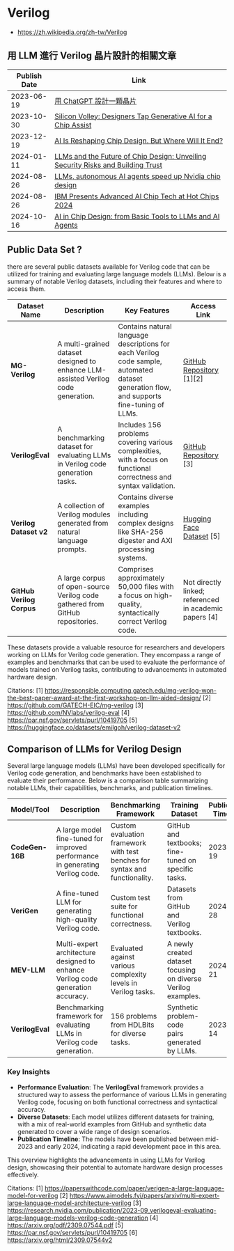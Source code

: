 # Verilog

- https://zh.wikipedia.org/zh-tw/Verilog

## 用 LLM 進行 Verilog 晶片設計的相關文章

| Publish Date | Link                                                                                                      |
|--------------|-----------------------------------------------------------------------------------------------------------|
| 2023-06-19   | [用 ChatGPT 設計一顆晶片](https://www.xktang.com/article/182)                                            |
| 2023-10-30   | [Silicon Volley: Designers Tap Generative AI for a Chip Assist](https://blogs.nvidia.com/blog/llm-semiconductors-chip-nemo/) |
| 2023-12-19   | [AI Is Reshaping Chip Design. But Where Will It End?](https://cambrian-ai.com/ai-is-reshaping-chip-design-but-where-will-it-end/) |
| 2024-01-11   | [LLMs and the Future of Chip Design: Unveiling Security Risks and Building Trust](https://arxiv.org/pdf/2405.07061v1) |
| 2024-08-26   | [LLMs, autonomous AI agents speed up Nvidia chip design](https://www.eenewseurope.com/en/llms-autonomous-ai-agents-speed-up-nvidia-chip-design/) |
| 2024-08-26   | [IBM Presents Advanced AI Chip Tech at Hot Chips 2024](https://www.hpcwire.com/off-the-wire/ibm-presents-advanced-ai-chip-tech-at-hot-chips-2024/) |
| 2024-10-16   | [AI in Chip Design: from Basic Tools to LLMs and AI Agents](https://www.sigarch.org/ai-in-chip-design-from-basic-tools-to-llms-and-ai-agents/) |

## Public Data Set ?

there are several public datasets available for Verilog code that can be utilized for training and evaluating large language models (LLMs). Below is a summary of notable Verilog datasets, including their features and where to access them.

| Dataset Name | Description | Key Features | Access Link |
|--------------|-------------|--------------|-------------|
| **MG-Verilog** | A multi-grained dataset designed to enhance LLM-assisted Verilog code generation. | Contains natural language descriptions for each Verilog code sample, automated dataset generation flow, and supports fine-tuning of LLMs. | [GitHub Repository](https://github.com/GATECH-EIC/mg-verilog) [1][2] |
| **VerilogEval** | A benchmarking dataset for evaluating LLMs in Verilog code generation tasks. | Includes 156 problems covering various complexities, with a focus on functional correctness and syntax validation. | [GitHub Repository](https://github.com/NVlabs/verilog-eval) [3] |
| **Verilog Dataset v2** | A collection of Verilog modules generated from natural language prompts. | Contains diverse examples including complex designs like SHA-256 digester and AXI processing systems. | [Hugging Face Dataset](https://huggingface.co/datasets/emilgoh/verilog-dataset-v2) [5] |
| **GitHub Verilog Corpus** | A large corpus of open-source Verilog code gathered from GitHub repositories. | Comprises approximately 50,000 files with a focus on high-quality, syntactically correct Verilog code. | Not directly linked; referenced in academic papers [4] |

These datasets provide a valuable resource for researchers and developers working on LLMs for Verilog code generation. They encompass a range of examples and benchmarks that can be used to evaluate the performance of models trained on Verilog tasks, contributing to advancements in automated hardware design.

Citations:
[1] https://responsible.computing.gatech.edu/mg-verilog-won-the-best-paper-award-at-the-first-workshop-on-llm-aided-design/
[2] https://github.com/GATECH-EIC/mg-verilog
[3] https://github.com/NVlabs/verilog-eval
[4] https://par.nsf.gov/servlets/purl/10419705
[5] https://huggingface.co/datasets/emilgoh/verilog-dataset-v2

## Comparison of LLMs for Verilog Design

Several large language models (LLMs) have been developed specifically for Verilog code generation, and benchmarks have been established to evaluate their performance. Below is a comparison table summarizing notable LLMs, their capabilities, benchmarks, and publication timelines.

| **Model/Tool**             | **Description**                                                                 | **Benchmarking Framework**                                 | **Training Dataset**                                            | **Publication Timeline**       | **Reference Links**                                           |
|----------------------------|---------------------------------------------------------------------------------|-----------------------------------------------------------|----------------------------------------------------------------|--------------------------------|--------------------------------------------------------------|
| **CodeGen-16B**            | A large model fine-tuned for improved performance in generating Verilog code.   | Custom evaluation framework with test benches for syntax and functionality.| GitHub and textbooks; fine-tuned on specific tasks.           | 2023-04-19                           | [NSF PDF](https://par.nsf.gov/servlets/purl/10419705)<br/>[IEEE Xplore](https://ieeexplore.ieee.org/abstract/document/10137086) |
| **VeriGen**                | A fine-tuned LLM for generating high-quality Verilog code.                     | Custom test suite for functional correctness.              | Datasets from GitHub and Verilog textbooks.                   | 2024-07-28                 | [VeriGen Paper](https://paperswithcode.com/paper/verigen-a-large-language-model-for-verilog)  |
| **MEV-LLM**                | Multi-expert architecture designed to enhance Verilog code generation accuracy. | Evaluated against various complexity levels in Verilog tasks.| A newly created dataset focusing on diverse Verilog examples.   | 2024-04-21                | [MEV-LLM Paper](https://www.aimodels.fyi/papers/arxiv/multi-expert-large-language-model-architecture-verilog) |
| **VerilogEval**            | Benchmarking framework for evaluating LLMs in Verilog code generation.         | 156 problems from HDLBits for diverse tasks.               | Synthetic problem-code pairs generated by LLMs.               | 2023-09-14            | [VerilogEval Paper](https://arxiv.org/pdf/2309.07544.pdf)   |

### Key Insights

- **Performance Evaluation**: The **VerilogEval** framework provides a structured way to assess the performance of various LLMs in generating Verilog code, focusing on both functional correctness and syntactical accuracy.
- **Diverse Datasets**: Each model utilizes different datasets for training, with a mix of real-world examples from GitHub and synthetic data generated to cover a wide range of design scenarios.
- **Publication Timeline**: The models have been published between mid-2023 and early 2024, indicating a rapid development pace in this area.

This overview highlights the advancements in using LLMs for Verilog design, showcasing their potential to automate hardware design processes effectively.

Citations:
[1] https://paperswithcode.com/paper/verigen-a-large-language-model-for-verilog
[2] https://www.aimodels.fyi/papers/arxiv/multi-expert-large-language-model-architecture-verilog
[3] https://research.nvidia.com/publication/2023-09_verilogeval-evaluating-large-language-models-verilog-code-generation
[4] https://arxiv.org/pdf/2309.07544.pdf
[5] https://par.nsf.gov/servlets/purl/10419705
[6] https://arxiv.org/html/2309.07544v2
